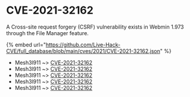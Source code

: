 # CVE-2021-32162

A Cross-site request forgery (CSRF) vulnerability exists in Webmin 1.973 through the File Manager feature.

{% embed url="https://github.com/Live-Hack-CVE/full_database/blob/main/cves/2021/CVE-2021-32162.json" %}


* Mesh3l911 ~> [CVE-2021-32162](https://www.alice-snow.ru/2021/database/cve-2021-32162/cve-2021-32162-mesh3l911)
* Mesh3l911 ~> [CVE-2021-32162](https://www.alice-snow.ru/2021/database/cve-2021-32162/cve-2021-32162-mesh3l911)
* Mesh3l911 ~> [CVE-2021-32162](https://www.alice-snow.ru/2021/database/cve-2021-32162/cve-2021-32162-mesh3l911)
* Mesh3l911 ~> [CVE-2021-32162](https://www.alice-snow.ru/2021/database/cve-2021-32162/cve-2021-32162-mesh3l911)
* Mesh3l911 ~> [CVE-2021-32162](https://www.alice-snow.ru/2021/database/cve-2021-32162/cve-2021-32162-mesh3l911)